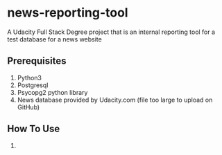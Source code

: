 # news-reporting-tool
A Udacity Full Stack Degree project that is an internal reporting tool for a test database for a news website

## Prerequisites
1. Python3
2. Postgresql
3. Psycopg2 python library
4. News database provided by Udacity.com (file too large to upload on GitHub)


## How To Use
1. 
